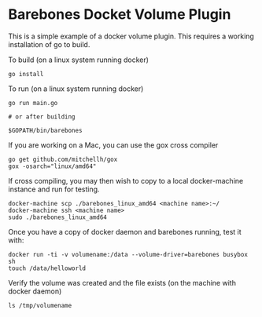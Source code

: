 Barebones Docket Volume Plugin
==============================

This is a simple example of a docker volume plugin. This requires a working
installation of go to build.

To build (on a linux system running docker)

    go install

To run (on a linux system running docker)

    go run main.go

    # or after building

    $GOPATH/bin/barebones

If you are working on a Mac, you can use the gox cross compiler

    go get github.com/mitchellh/gox
    gox -osarch="linux/amd64"

If cross compiling, you may then wish to copy to a local docker-machine
instance and run for testing.

    docker-machine scp ./barebones_linux_amd64 <machine name>:~/
    docker-machine ssh <machine name>
    sudo ./barebones_linux_amd64

Once you have a copy of docker daemon and barebones running, test it with:

    docker run -ti -v volumename:/data --volume-driver=barebones busybox sh
    touch /data/helloworld

Verify the volume was created and the file exists (on the machine with docker
daemon)

    ls /tmp/volumename